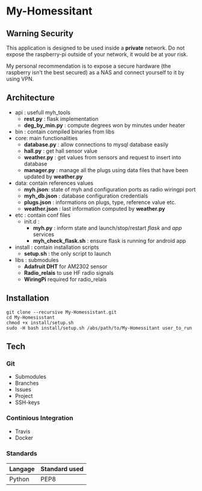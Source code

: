 # My-Homessitant

## Warning Security
This application is designed to be used inside a **private** network. Do not expose the raspberry-pi outside of your network, it would be at your risk.

My personal recommendation is to expose a secure hardware (the raspberry isn't the best secured) as a NAS and connect yourself to it by using VPN.

## Architecture
- api : usefull myh_tools
	- **rest.py** : flask implementation
	- **deg_by_min.py** : compute degrees won by minutes under heater
- bin : contain compiled binaries from libs
- core: main functionalities
	- **database.py** : allow connections to mysql database easily
	- **hall.py** : get hall sensor value
	- **weather.py** : get values from sensors and request to insert into database
	- **manager.py** : manage all the plugs using data files that have been updated by **weather.py**
- data: contain references values
	- **myh.json**: state of myh and configuration ports as radio wiringpi port
	- **myh_db.json** : database configuration credentials 
	- **plugs.json** : informations on plugs, type, reference value etc.
	- **weather.json** : last information computed by **weather.py** 
- etc : contain conf files
	- init.d : 
		- **myh.py** : inform state and launch/stop/restart _flask_ and _app_ services
		- **myh_check_flask.sh** : ensure flask is running for android app
- install : contain installation scripts
    - **setup.sh** : the only script to launch
- libs : submodules
    - **Adafruit DHT** for AM2302 sensor
    - **Radio_relais** to use HF radio signals
    - **WiringPi** required for radio_relais

## Installation
```
git clone --recursive My-Homessistant.git
cd My-Homesisstant
chmod +x install/setup.sh
sudo -H bash install/setup.sh /abs/path/to/My-Homessitant user_to_run
```

## Tech
### Git
* Submodules
* Branches
* Issues
* Project
* SSH-keys
### Continious Integration
* Travis
* Docker
### Standards
|Langage | Standard used|
| ------ | ------       |
|Python  |  PEP8        |
